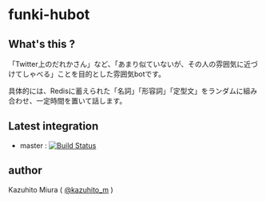 funki-hubot
==============

## What's this ?

「Twitter上のだれかさん」など、「あまり似ていないが、その人の雰囲気に近づけてしゃべる」ことを目的とした雰囲気botです。

具体的には、Redisに蓄えられた「名詞」「形容詞」「定型文」をランダムに組み合わせ、一定時間を置いて話します。

## Latest integration

+ master : [![Build Status](https://secure.travis-ci.org/kazuhito-m/funiki-hubot.png)](http://travis-ci.org/kazuhito-m/funiki-hubot)

## author

Kazuhito Miura ( [@kazuhito_m](https://twitter.com/kazuhito_m "kazuhito_m on Twitter") )
